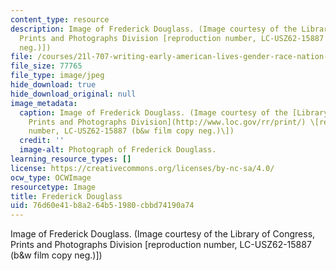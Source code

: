 ```yaml
---
content_type: resource
description: Image of Frederick Douglass. (Image courtesy of the Library of Congress,
  Prints and Photographs Division [reproduction number, LC-USZ62-15887 (b&w film copy
  neg.)])
file: /courses/21l-707-writing-early-american-lives-gender-race-nation-faith-fall-2005/76d60e41b8a264b51980cbbd74190a74_21l-707f05.jpg
file_size: 77765
file_type: image/jpeg
hide_download: true
hide_download_original: null
image_metadata:
  caption: Image of Frederick Douglass. (Image courtesy of the [Library of Congress,
    Prints and Photographs Division](http://www.loc.gov/rr/print/) \[reproduction
    number, LC-USZ62-15887 (b&w film copy neg.)\])
  credit: ''
  image-alt: Photograph of Frederick Douglass.
learning_resource_types: []
license: https://creativecommons.org/licenses/by-nc-sa/4.0/
ocw_type: OCWImage
resourcetype: Image
title: Frederick Douglass
uid: 76d60e41-b8a2-64b5-1980-cbbd74190a74
---
```

Image of Frederick Douglass. (Image courtesy of the Library of Congress, Prints and Photographs Division [reproduction number, LC-USZ62-15887 (b&w film copy neg.)])